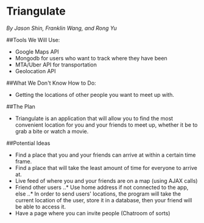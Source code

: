 # Triangulate
*By Jason Shin, Franklin Wang, and Rong Yu*

##Tools We Will Use:
* Google Maps API
* Mongodb for users who want to track where they have been
* MTA/Uber API for transportation
* Geolocation API

##What We Don't Know How to Do:
* Getting the locations of other people you want to meet up with.

##The Plan
* Triangulate is an application that will allow you to find the most
  convenient location for you and your friends to meet up, whether
  it be to grab a bite or watch a movie.

##Potential Ideas
* Find a place that you and your friends can arrive at within a certain
  time frame.
* Find a place that will take the least amount of time for everyone to
  arrive at.
* Live feed of where you and your friends are on a map (using AJAX calls)
* Friend other users
..* Use home address if not connected to the app, else
..* In order to send users' locations, the program will take the current
   location of the user, store it in a database, then your friend will
   be able to access it.
* Have a page where you can invite people (Chatroom of sorts)